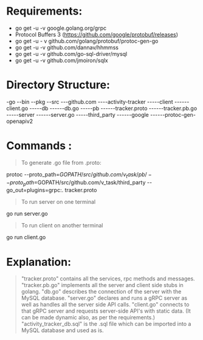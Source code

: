 # Requirements:

- go get -u -v  google.golang.org/grpc
- Protocol Buffers 3 (https://github.com/google/protobuf/releases)
- go get -u - v github.com/golang/protobuf/protoc-gen-go
- go get -u -v github.com/dannav/hhmmss
- go get -u -v github.com/go-sql-driver/mysql
- go get -u -v github.com/jmoiron/sqlx


# Directory Structure:

-go
	--bin
	--pkg
	--src
		---github.com
				----activity-tracker
						-----client
							------client.go
						-----db
							------db.go
						-----pb
							------tracker.proto
							------tracker.pb.go
						-----server
							------server.go
						-----third_party
							------google
							------protoc-gen-openapiv2


# Commands :

> To generate .go file from .proto:

protoc --proto_path=$GOPATH/src/github.com/v_task/pb/ --proto_path=$GOPATH/src/github.com/v_task/third_party --go_out=plugins=grpc:. tracker.proto


> To run server on one terminal

go run server.go


> To run client on another terminal

go run client.go




# Explanation:

> "tracker.proto" contains all the services, rpc methods and messages.
> "tracker.pb.go" implements all the server and client side stubs in golang.
> "db.go" describes the connection of the server with the MySQL database.
> "server.go" declares and runs a gRPC server as well as handles all the server side API calls.
> "client.go" connects to that gRPC server and requests server-side API's with static data. (It can be made dynamic also, as per the requirements.)
>"activity_tracker_db.sql" is the .sql file which can be imported into a MySQL database and used as is. 

